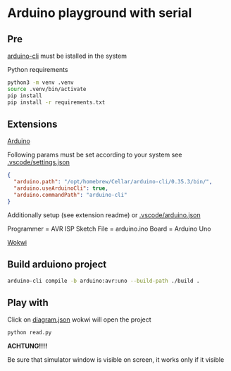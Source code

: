 # Arduino playground with serial

## Pre

[arduino-cli](https://github.com/arduino/arduino-cli) must be istalled in the system

Python requirements

```bash
python3 -m venv .venv
source .venv/bin/activate
pip install 
pip install -r requirements.txt
```


## Extensions

[Arduino](https://marketplace.visualstudio.com/items?itemName=vsciot-vscode.vscode-arduino)

Following params must be set according to your system see [.vscode/settings.json](.vscode/settings.json)

```json
{
  "arduino.path": "/opt/homebrew/Cellar/arduino-cli/0.35.3/bin/",
  "arduino.useArduinoCli": true,
  "arduino.commandPath": "arduino-cli"
}

```

Additionally setup (see extension readme) or [.vscode/arduino.json](.vscode/arduino.json)

Programmer = AVR ISP
Sketch File = arduino.ino
Board = Arduino Uno


[Wokwi](https://marketplace.visualstudio.com/items?itemName=Wokwi.wokwi-vscode)


## Build arduiono project

```bash
arduino-cli compile -b arduino:avr:uno --build-path ./build .
```


## Play with

Click on [diagram.json](./diagram.json) wokwi will open the project

```bash
python read.py
```

**ACHTUNG!!!!**

Be sure that simulator window is visible on screen, it works only if it visible
